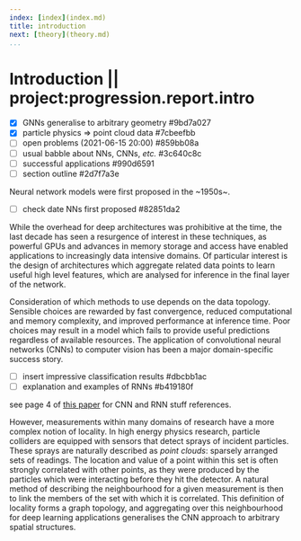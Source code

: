 ```yaml
---
index: [index](index.md)
title: introduction
next: [theory](theory.md)
...
```


# Introduction || project:progression.report.intro
* [X] GNNs generalise to arbitrary geometry  #9bd7a027
* [X] particle physics => point cloud data  #7cbeefbb
* [ ] open problems (2021-06-15 20:00)  #859bb08a
* [ ] usual babble about NNs, CNNs, _etc._  #3c640c8c
* [ ] successful applications  #990d6591
* [ ] section outline  #2d7f7a3e

Neural network models were first proposed in the ~1950s~.

* [ ] check date NNs first proposed  #82851da2

While the overhead for deep architectures was prohibitive at the time,
the last decade has seen a resurgence of interest in these techniques,
as powerful GPUs and advances in memory storage and access have enabled
applications to increasingly data intensive domains.
Of particular interest is the design of architectures
which aggregate related data points to learn useful high level features,
which are analysed for inference in the final layer of the network.

Consideration of which methods to use depends on the data topology.
Sensible choices are rewarded by fast convergence, reduced computational
and memory complexity, and improved performance at inference time.
Poor choices may result in a model which fails to provide useful predictions
regardless of available resources.
The application of convolutional neural networks (CNNs) to computer vision has
been a major domain-specific success story.
* [ ] insert impressive classification results  #dbcbb1ac
* [ ] explanation and examples of RNNs  #b419180f

see page 4 of [this paper](file:../../references/graph_track_reconstruct.pdf)
for CNN and RNN stuff references.

However, measurements within many domains of research have a more
complex notion of locality. In high energy physics research, particle
colliders are equipped with sensors that detect sprays of incident particles.
These sprays are naturally described as _point clouds_: sparsely arranged
sets of readings. The location and value of a point within this set is often
strongly correlated with other points, as they were produced by the
particles which were interacting before they hit the detector. A natural
method of describing the neighbourhood for a given measurement is then to link
the members of the set with which it is correlated. This definition of locality
forms a graph topology, and aggregating over this neighbourhood for deep
learning applications generalises the CNN approach to arbitrary spatial
structures.


